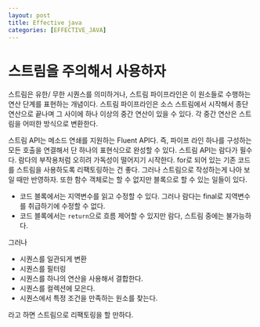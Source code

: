 ```yaml
---
layout: post
title: Effective java
categories: [EFFECTIVE_JAVA]
---
```


# 스트림을 주의해서 사용하자

스트림은 유한/ 무한 시퀀스를 의미하거나, 스트림 파이프라인은 이 원소들로 수행하는 연산 단계를 표현하는 개념이다.
스트림 파이프라인은 소스 스트림에서 시작해서 종단 연산으로 끝나며 그 사이에 하나 이상의 중간 연산이 있을 수 있다. 각 중간 연산은 스트림을 어떠한 방식으로
변환한다. 

스트림 API는 메소드 연쇄를 지원하는 Fluent API다. 즉, 파이프 라인 하나를 구성하는 모든 호출을 연결해서 단 하나의 표현식으로 완성할 수 있다.
스트림 API는 람다가 필수다. 람다의 부작용처럼 오히려 가독성이 떨어지기 시작한다. for로 되어 있는 기존 코드를 스트림을 사용하도록 리팩토링하는 건 좋다. 
그러나 스트림으로 작성하는게 나아 보일 때만 반영하자. 또한 함수 객체로는 할 수 없지만 블록으로 할 수 있는 일들이 있다.

- 코드 블록에서는 지역변수를 읽고 수정할 수 있다. 그러나 람다는 final로 지역변수를 취급하기에 수정할 수 없다.
- 코드 블록에서는 `return`으로 흐름 제어할 수 있지만 람다, 스트림 중에는 불가능하다.

그러나 

- 시퀀스를 일관되게 변환
- 시퀀스를 필터링
- 시퀀스를 하나의 연산을 사용해서 결합한다.
- 시퀀스를 컬렉션에 모은다.
- 시퀀스에서 특정 조건을 만족하는 원소를 찾는다.

라고 하면 스트림으로 리팩토링을 할 만하다.
